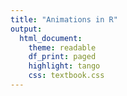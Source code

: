 ```yaml
---
title: "Animations in R"
output:
  html_document:
    theme: readable
    df_print: paged
    highlight: tango
    css: textbook.css
---
```












































